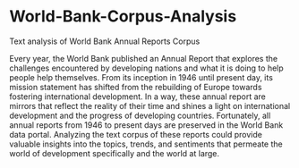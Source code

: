 # World-Bank-Corpus-Analysis
Text analysis of World Bank Annual Reports Corpus

Every year, the World Bank published an Annual Report that explores the challenges encountered by developing nations and what it is doing to help people help themselves. From its inception in 1946 until present day, its mission statement has shifted from the rebuilding of Europe towards fostering international development. In a way, these annual report are mirrors that reflect the reality of their time and shines a light on international development and the progress of developing countries. Fortunately, all annual reports from 1946 to present days are preserved in the World Bank data portal. Analyzing the text corpus of these reports could provide valuable insights into the topics, trends, and sentiments that permeate the world of development specifically and the world at large.  
